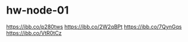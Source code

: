 # hw-node-01

https://ibb.co/p280tws
https://ibb.co/2W2qBPt
https://ibb.co/7QynGqs
https://ibb.co/VtR0tCz
